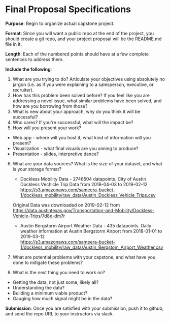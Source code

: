 # Final Proposal Specifications

**Purpose**: Begin to organize actual capstone project.

**Format**: Since you will want a public repo at the end of the project, you should create a git repo, 
and your project proposal will be the README.md file in it.

**Length**: Each of the numbered points should have at a few complete sentences to address them. 

**Include the following**:

1. What are you trying to do?  Articulate your objectives using absolutely no jargon (i.e. as if
you were explaining to a salesperson, executive, or recruiter).
2. How has this problem been solved before? If you feel like you are addressing a novel
issue, what similar problems have been solved, and how are you borrowing from those?
3. What is new about your approach, why do you think it will be successful?
4. Who cares?  If you're successful, what will the impact be?
5. How will you present your work?  
  * Web app - where will you host it, what kind of information will you present?
  * Visualization - what final visuals are you aiming to produce?
  * Presentation - slides, interpretive dance?
6. What are your data sources? What is the size of your dataset, and what is your storage format?

   * Dockless Mobility Data - 2746504 datapoints. City of Austin Dockless Vechicle Trip Data from 2018-04-03 to 2019-02-12
   https://s3.amazonaws.com/sameera-bucket-1/dockless_mobility/raw_data/Austin_Dockless_Vehicle_Trips.csv
   
   Original Data was downloaded on 2019-02-12 from https://data.austintexas.gov/Transportation-and-Mobility/Dockless-Vehicle-Trips/7d8e-dm7r 
   
   
   * Austin Bergstorm Airport Weather Data - 435 datapoints. Daily weather information at Austin Bergstorm Airport from 2018-01-01 to 2019-03-12       
   https://s3.amazonaws.com/sameera-bucket-1/dockless_mobility/raw_data/Austin_Bergstom_Airport_Weather.csv

7. What are potential problems with your capstone, and what have you done to mitigate these problems?
8. What is the next thing you need to work on?
  * Getting the data, not just some, likely all?
  * Understanding the data?
  * Building a minimum viable product?
  * Gauging how much signal might be in the data?

**Submission**: Once you are satisfied with your submission, push it to github, and send the repo URL to your
instructors via slack.
